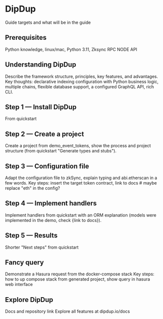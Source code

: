 # DipDup

Guide targets and what will be in the guide

## Prerequisites

Python knowledge, linux/mac, Python 3.11, Zksync RPC NODE API

## Understanding DipDup

Describe the framework structure, principles, key features, and advantages.
Key thoughts: declarative indexing configuration with Python business logic, multiple chains, flexible database support, a configured GraphQL API, rich CLI.

## Step 1 — Install DipDup

From quickstart

## Step 2 — Create a project

Create a project from demo_event_tokens, show the process and project structure (from quickstart "Generate types and stubs").

## Step 3 — Configuration file

Adapt the configuration file to zkSync, explain typing and abi.etherscan in a few words.
Key steps: insert the target token contract, link to docs  # maybe replace "eth" in the config?

## Step 4 — Implement handlers

Implement handlers from quickstart with an ORM explanation (models were implemented in the demo, check {link to docs}).

## Step 5 — Results

Shorter "Next steps" from quickstart

## Fancy query

Demonstrate a Hasura request from the docker-compose stack
Key steps: how to up compose stack from generated project, show query in hasura web interface

## Explore DipDup

Docs and repository link
Explore all features at dipdup.io/docs
